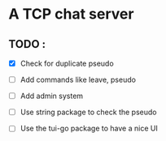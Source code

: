 # A TCP chat server

## TODO :
- [x] Check for duplicate pseudo
- [ ] Add commands like leave, pseudo
- [ ] Add admin system
- [ ] Use string package to check the pseudo
- [ ] Use the tui-go package to have a nice UI

